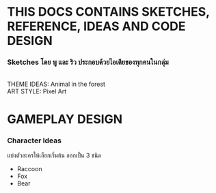 # THIS DOCS CONTAINS SKETCHES, REFERENCE, IDEAS AND CODE DESIGN
### Sketches โดย พู และ ริว ประกอบด้วยไอเดียของทุกคนในกลุ่ม
<br/>
THEME IDEAS: Animal in the forest <br/>
ART STYLE: Pixel Art

# GAMEPLAY DESIGN
### Character Ideas
แบ่งตัวละครให้เลือกเริ่มต้น ออกเป็น 3 ชนิด
- Raccoon
- Fox
- Bear
